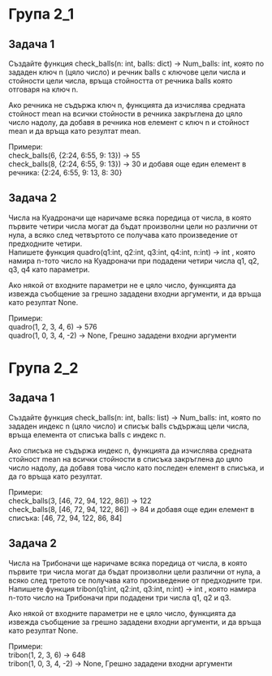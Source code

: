 # Група 2_1
## Задача 1
Създайте функция check_balls(n: int, balls: dict) -> Num_balls: int, която по зададен ключ n (цяло число) и речник balls с ключове цели числа и стойности цели числа, връща стойността от речника balls която отговаря на ключ n.
<br>

Ако речника не съдържа ключ n, функцията да изчислява средната стойност mean на всички стойности в речника закръглена до цяло число надолу, да добавя в речника нов елемент с ключ n и стойност mean и да връща като резултат mean.
<br>

Примери:
<br>
check_balls(6, {2:24, 6:55, 9: 13}) -> 55
<br>
check_balls(8, {2:24, 6:55, 9: 13}) -> 30 и добавя още един елемент в речника: {2:24, 6:55, 9: 13, 8: 30}
 

## Задача 2
Числа на Куадроначи ще наричаме всяка поредица от числа, в която първите четири числа могат да бъдат произволни цели но различни от нула, а всяко след четвъртото се получава като произведение от предходните четири. 
<br>
Напишете функция quadro(q1:int, q2:int, q3:int, q4:int, n:int) -> int  , която намира n-тото число на Куадроначи при подадени четири числа q1, q2, q3, q4 като параметри.
<br>

Ако някой от входните параметри не е цяло число, функцията да извежда съобщение за грешно зададени входни аргументи, и да връща като резултат None.
<br>

Примери:
<br>
quadro(1, 2, 3, 4, 6) -> 576
<br>
quadro(1, 0, 3, 4, -2) -> None, Грешно зададени входни аргументи

# Група 2_2
## Задача 1
Създайте функция check_balls(n: int, balls: list) -> Num_balls: int, която по зададен индекс n (цяло число) и списък balls съдържащ цели числа, връща елемента от списъка balls с индекс n.
<br>

Ако списъка не съдържа индекс n, функцията да изчислява средната стойност mean на всички стойности в списъка закръглена до цяло число надолу, да добавя това число като последен елемент в списъка, и да го връща като резултат.
<br>

Примери:
<br>
check_balls(3, [46, 72, 94, 122, 86]) -> 122
<br>
check_balls(8, [46, 72, 94, 122, 86]) -> 84 и добавя още един елемент в списъка: [46, 72, 94, 122, 86, 84]
 

## Задача 2
Числа на Трибоначи ще наричаме всяка поредица от числа, в която първите три числа могат да бъдат произволни цели различни от нула, а всяко след третото се получава като произведение от предходните три. 
<br>
Напишете функция tribon(q1:int, q2:int, q3:int, n:int) -> int  , която намира n-тото число на Трибоначи при подадени три числа q1, q2 и q3.
<br>

Ако някой от входните параметри не е цяло число, функцията да извежда съобщение за грешно зададени входни аргументи, и да връща като резултат None.
<br>

Примери:
<br>
tribon(1, 2, 3, 6) -> 648
<br>
tribon(1, 0, 3, 4, -2) -> None, Грешно зададени входни аргументи